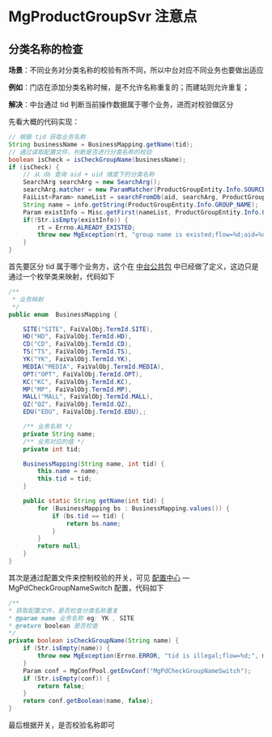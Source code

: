 # MgProductGroupSvr 注意点

## 分类名称的检查

**场景**：不同业务对分类名称的校验有所不同，所以中台对应不同业务也要做出适应


**例如**：门店在添加分类名称时候，是不允许名称重复的；而建站则允许重复；


**解决**：中台通过 tid 判断当前操作数据属于哪个业务，进而对校验做区分

先看大概的代码实现：

```java
// 根据 tid 获取业务名称
String businessName = BusinessMapping.getName(tid);
// 通过读取配置文件，判断是否进行分类名称的校验
boolean isCheck = isCheckGroupName(businessName);
if (isCheck) {
    // 从 db 查询 aid + uid 维度下的分类名称
    SearchArg searchArg = new SearchArg();
    searchArg.matcher = new ParamMatcher(ProductGroupEntity.Info.SOURCE_UNIONPRIID, ParamMatcher.EQ, unionPriId);
    FaiList<Param> nameList = searchFromDb(aid, searchArg, ProductGroupEntity.Info.GROUP_NAME);
    String name = info.getString(ProductGroupEntity.Info.GROUP_NAME);
    Param existInfo = Misc.getFirst(nameList, ProductGroupEntity.Info.GROUP_NAME, name);
    if(!Str.isEmpty(existInfo)) {
        rt = Errno.ALREADY_EXISTED;
        throw new MgException(rt, "group name is existed;flow=%d;aid=%d;name=%s;", m_flow, aid, name);
    }
}
```

首先要区分 tid 属于哪个业务方，这个在 [中台公共包](http://gitlab.faidev.cc/middleground/fai-comm-middleground/blob/master/src/main/java/fai/comm/middleground/FaiValObj.java) 中已经做了定义，这边只是通过一个枚举类来映射，代码如下

```java
/**
 * 业务映射
 */
public enum  BusinessMapping {

    SITE("SITE", FaiValObj.TermId.SITE),
    HD("HD", FaiValObj.TermId.HD),
    CD("CD", FaiValObj.TermId.CD),
    TS("TS", FaiValObj.TermId.TS),
    YK("YK", FaiValObj.TermId.YK),
    MEDIA("MEDIA", FaiValObj.TermId.MEDIA),
    OPT("OPT", FaiValObj.TermId.OPT),
    KC("KC", FaiValObj.TermId.KC),
    MP("MP", FaiValObj.TermId.MP),
    MALL("MALL", FaiValObj.TermId.MALL),
    QZ("QZ", FaiValObj.TermId.QZ),
    EDU("EDU", FaiValObj.TermId.EDU),;

    /** 业务名称 */
    private String name;
    /** 业务对应的值 */
    private int tid;

    BusinessMapping(String name, int tid) {
        this.name = name;
        this.tid = tid;
    }

    public static String getName(int tid) {
        for (BusinessMapping bs : BusinessMapping.values()) {
            if (bs.tid == tid) {
                return bs.name;
            }
        }
        return null;
    }
}
```

其次是通过配置文件来控制校验的开关，可见 [配置中心](http://config.aaa.cn/?serviceTicket=st-24bf2386-5e09-4615-8253-fc82cc4b0f39) — MgPdCheckGroupNameSwitch 配置，代码如下

```java
/**
* 获取配置文件，是否检查分类名称重复
* @param name 业务名称 eg: YK , SITE
* @return boolean 是否检查
*/
private boolean isCheckGroupName(String name) {
    if (Str.isEmpty(name)) {
        throw new MgException(Errno.ERROR, "tid is illegal;flow=%d;", m_flow);
    }
    Param conf = MgConfPool.getEnvConf("MgPdCheckGroupNameSwitch");
    if (Str.isEmpty(conf)) {
        return false;
    }
    return conf.getBoolean(name, false);
}
```

最后根据开关，是否校验名称即可
